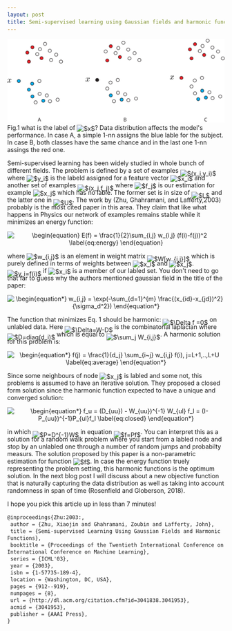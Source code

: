 ```yaml
---
layout: post
title: Semi-supervised learning using Gaussian fields and harmonic functions
---
```


![_config.yml](/images/semi-example-1.svg)
Fig.1 what is the label of <img alt="$x$" style="position:relative; top:2px;" src="https://rawgit.com/dadashkarimi/dadashkarimi.github.io/master/svgs/332cc365a4987aacce0ead01b8bdcc0b.svg?sanitize=true"/>? Data distribution affects the model's performance. In case A, a simple 1-nn assigns the blue lable for the subject. In case B, both classes have the same chance and in the last one 1-nn assings the red one.  

Semi-supervised learning has been widely studied in whole bunch of different fields.
The problem is defined by a set of examples <img alt="$(x_i,y_i)$" style="position:relative; top:7px;" src="https://rawgit.com/dadashkarimi/dadashkarimi.github.io/master/svgs/45f2dbf90251d9796e488d974777c8c8.svg?sanitize=true"/> where <img alt="$y_i$" style="position:relative; top:2px;" src="https://rawgit.com/dadashkarimi/dadashkarimi.github.io/master/svgs/2b442e3e088d1b744730822d18e7aa21.svg?sanitize=true"/> is the labeld assigned for a feature vector <img alt="$x_i$" style="position:relative; top:2px;" src="https://rawgit.com/dadashkarimi/dadashkarimi.github.io/master/svgs/9fc20fb1d3825674c6a279cb0d5ca636.svg?sanitize=true"/> and another set of examples <img alt="$(x_j,f_j)$" style="position:relative; top:7px;" src="https://rawgit.com/dadashkarimi/dadashkarimi.github.io/master/svgs/b8dd2f065bf7ccad2dc908c997b223b1.svg?sanitize=true"/> where <img alt="$f_j$" style="position:relative; top:2px;" src="https://rawgit.com/dadashkarimi/dadashkarimi.github.io/master/svgs/ac9424c220341fa74016e5769014f456.svg?sanitize=true"/> is our estimation for example <img alt="$x_j$" style="position:relative; top:2px;" src="https://rawgit.com/dadashkarimi/dadashkarimi.github.io/master/svgs/4d8443b72a1de913b4a3995119296c90.svg?sanitize=true"/> which has no lable.
 The former set is in size of <img alt="$L$" style="position:relative; top:7px;" src="https://rawgit.com/dadashkarimi/dadashkarimi.github.io/master/svgs/ddcb483302ed36a59286424aa5e0be17.svg?sanitize=true"/> and the latter one in <img alt="$U$" style="position:relative; top:7px;" src="https://rawgit.com/dadashkarimi/dadashkarimi.github.io/master/svgs/6bac6ec50c01592407695ef84f457232.svg?sanitize=true"/>.
The work by (Zhu, Ghahramani, and Lafferty,2003) probably is the most cited paper in this area. 
They claim that like what happens in Physics our network of examples remains stable while it minimizes an energy function:

<p align="center"><img alt="\begin{equation}&#10;E(f) = \frac{1}{2}\sum_{i,j} w_{i,j} (f(i)-f(j))^2&#10;\label{eq:energy}&#10;\end{equation}" src="https://rawgit.com/dadashkarimi/dadashkarimi.github.io/master/svgs/0d544b823be5462c7d4a1370d75f4caa.svg?sanitize=true" align="middle" width="462.594pt" height="43.298805pt"/></p>

where <img alt="$w_{i,j}$" style="position:relative; top:2px;" src="https://rawgit.com/dadashkarimi/dadashkarimi.github.io/master/svgs/9982a9d682d08696452d15a2576d80da.svg?sanitize=true"/> is an element in weight matrix <img alt="$W[w_{i,j}]$" style="position:relative; top:7px;" src="https://rawgit.com/dadashkarimi/dadashkarimi.github.io/master/svgs/9d9080f511f5be2fa1f312bcaf250ae6.svg?sanitize=true"/> which is purely defined in terms of weights between <img alt="$x_i$" style="position:relative; top:2px;" src="https://rawgit.com/dadashkarimi/dadashkarimi.github.io/master/svgs/9fc20fb1d3825674c6a279cb0d5ca636.svg?sanitize=true"/> and <img alt="$x_j$" style="position:relative; top:2px;" src="https://rawgit.com/dadashkarimi/dadashkarimi.github.io/master/svgs/4d8443b72a1de913b4a3995119296c90.svg?sanitize=true"/>. <img alt="$y_i=f(i)$" style="position:relative; top:7px;" src="https://rawgit.com/dadashkarimi/dadashkarimi.github.io/master/svgs/3c9d2a7d972ebe86e4f1a668e853098d.svg?sanitize=true"/> if <img alt="$x_i$" style="position:relative; top:2px;" src="https://rawgit.com/dadashkarimi/dadashkarimi.github.io/master/svgs/9fc20fb1d3825674c6a279cb0d5ca636.svg?sanitize=true"/> is a member of our labled set.
You don't need to go that far to guess why the authors mentioned gaussian field in the title of the paper:

<p align="center"><img alt="\begin{equation*}&#10;w_{i,j} = \exp(-\sum_{d=1}^{m} \frac{(x_{id}-x_{jd})^2}{\sigma_d^2})&#10;\end{equation*}" src="https://rawgit.com/dadashkarimi/dadashkarimi.github.io/master/svgs/43747190fe30ecdeec79c6632eca22eb.svg?sanitize=true" align="middle" width="217.96005pt" height="45.25554pt"/></p>


The function that minimizes Eq. 1 should be harmonic: <img alt="$\Delta f =0$" style="position:relative; top:7px;" src="https://rawgit.com/dadashkarimi/dadashkarimi.github.io/master/svgs/fbbe335d556381bcca142ab8cc528963.svg?sanitize=true"/> on unlabled data. Here <img alt="$\Delta=W-D$" style="position:relative; top:7px;" src="https://rawgit.com/dadashkarimi/dadashkarimi.github.io/master/svgs/df7cf4f80d1e788009c366761e3ae4ff.svg?sanitize=true"/> is the combinatorial laplacian where <img alt="$D=diag(d_i)$" style="position:relative; top:7px;" src="https://rawgit.com/dadashkarimi/dadashkarimi.github.io/master/svgs/710bce74622c0db53d5b05bfbe541227.svg?sanitize=true"/> which is equal to <img alt="$\sum_j W_{i,j}$" style="position:relative; top:7px;" src="https://rawgit.com/dadashkarimi/dadashkarimi.github.io/master/svgs/ea8aceee46f814d72d347a282315fa2c.svg?sanitize=true"/>. 
A harmonic solution for this problem is:

<p align="center"><img alt="\begin{equation*}&#10;f(j) = \frac{1}{d_j} \sum_{i~j} w_{i,j} f(i), j=L+1,..,L+U&#10;\label{eq:average}&#10;\end{equation*}" src="https://rawgit.com/dadashkarimi/dadashkarimi.github.io/master/svgs/5cf8007671ca2de191c74e065ff9f032.svg?sanitize=true" align="middle" width="300.1581pt" height="43.298805pt"/></p>

Since some neighbours of node <img alt="$x_j$" style="position:relative; top:2px;" src="https://rawgit.com/dadashkarimi/dadashkarimi.github.io/master/svgs/4d8443b72a1de913b4a3995119296c90.svg?sanitize=true"/> is labled and some not, this problems is assumed to have an iterative solution.
They proposed a closed form solution since the harmonic function expected to have a unique and converged solution:

<p align="center"><img alt="\begin{equation*}&#10;f_u = (D_{uu}) - W_{uu})^{-1} W_{ul} f_l = (I-P_{uu})^{-1}P_{ul}f_l&#10;\label{eq:closed}&#10;\end{equation*}" src="https://rawgit.com/dadashkarimi/dadashkarimi.github.io/master/svgs/de11c2e5f048a5188878f4100ec56bb2.svg?sanitize=true" align="middle" width="341.61435pt" height="18.269295pt"/></p>

in which <img alt="$P=D^{-1}W$" style="position:relative; top:7px;" src="https://rawgit.com/dadashkarimi/dadashkarimi.github.io/master/svgs/65f368d03fb24f93db88242d82490565.svg?sanitize=true"/> in equation <img alt="$f=Pf$" style="position:relative; top:7px;" src="https://rawgit.com/dadashkarimi/dadashkarimi.github.io/master/svgs/fb818a4c6f777ab3c4794c5f7125b2d2.svg?sanitize=true"/>.
You can interpret this as a solution for a random walk problem where you start from a labled node and stop by an unlabled one through a number of random jumps and probabilty measurs. 
The solution proposed by this paper is a non-parametric estimation for function <img alt="$f$" style="position:relative; top:2px;" src="https://rawgit.com/dadashkarimi/dadashkarimi.github.io/master/svgs/190083ef7a1625fbc75f243cffb9c96d.svg?sanitize=true"/>.
In case the energy function truely representing the problem setting, this harmonic functions is the optimum solution. 
In the next blog post I will discuss about a new objective function that is naturally capturing the data distribution as well as taking into account randomness in span of time (Rosenfield and Globerson, 2018).

I hope you pick this article up in less than 7 minutes!

```
@inproceedings{Zhu:2003:,
 author = {Zhu, Xiaojin and Ghahramani, Zoubin and Lafferty, John},
 title = {Semi-supervised Learning Using Gaussian Fields and Harmonic Functions},
 booktitle = {Proceedings of the Twentieth International Conference on International Conference on Machine Learning},
 series = {ICML'03},
 year = {2003},
 isbn = {1-57735-189-4},
 location = {Washington, DC, USA},
 pages = {912--919},
 numpages = {8},
 url = {http://dl.acm.org/citation.cfm?id=3041838.3041953},
 acmid = {3041953},
 publisher = {AAAI Press},
} 
``` 

